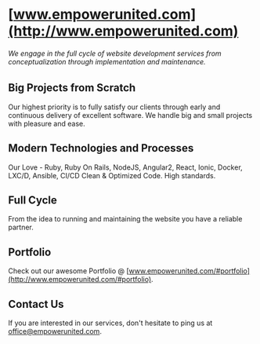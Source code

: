 # [www.empowerunited.com](http://www.empowerunited.com)
###### We engage in the full cycle of website development services from conceptualization through implementation and maintenance.

## Big Projects from Scratch
Our highest priority is to fully satisfy our clients through early and continuous delivery of excellent software. We handle big and small projects with pleasure and ease.

## Modern Technologies and Processes
Our Love - Ruby, Ruby On Rails, NodeJS, Angular2, React, Ionic, Docker, LXC/D, Ansible, CI/CD
Clean & Optimized Code. High standards.

## Full Cycle
From the idea to running and maintaining the website you have a reliable partner.

## Portfolio
Check out our awesome Portfolio @ [www.empowerunited.com/#portfolio](http://www.empowerunited.com/#portfolio).

## Contact Us
If you are interested in our services, don't hesitate to ping us at <office@empowerunited.com>.
